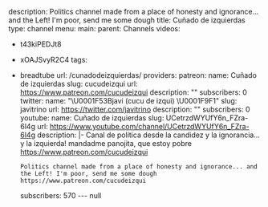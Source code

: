 description: Politics channel made from a place of honesty and ignorance... and the
  Left! I'm poor, send me some dough
title: Cuñado de izquierdas
type: channel
menu:
  main:
    parent: Channels
videos:
- t43kiPEDJt8
- xOAJSvyR2C4
tags:
- breadtube
url: /cunadodeizquierdas/
providers:
  patreon:
    name: Cuñado de izquierdas
    slug: cucudeizqui
    url: https://www.patreon.com/cucudeizqui
    description: ""
    subscribers: 0
  twitter:
    name: "\U0001F53Bjavi (cucu de izqui) \U0001F9F1"
    slug: javitrino
    url: https://twitter.com/javitrino
    description: ""
    subscribers: 0
  youtube:
    name: Cuñado de izquierdas
    slug: UCetrzdWYUfY6n_FZra-6l4g
    url: https://www.youtube.com/channel/UCetrzdWYUfY6n_FZra-6l4g
    description: |-
      Canal de política desde la candidez y la ignorancia... y la izquierda! mandadme panojita, que estoy pobre https://www.patreon.com/cucudeizqui

      Politics channel made from a place of honesty and ignorance... and the Left! I'm poor, send me some dough https://www.patreon.com/cucudeizqui
    subscribers: 570
--- null
